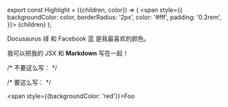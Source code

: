 export const Highlight = ({children, color}) => (
  <span
    style={{
      backgroundColor: color,
      borderRadius: '2px',
      color: '#fff',
      padding: '0.2rem',
    }}>
    {children}
  </span>
);

<Highlight color="#25c2a0">Docusaurus 绿</Highlight> 和 <Highlight color="#1877F2">Facebook 蓝</Highlight> 是我最喜欢的颜色。

我可以把我的 _JSX_ 和 **Markdown** 写在一起！

/* 不要这么写： */


/* 要这么写： */

<span style={{backgroundColor: 'red'}}>Foo</span>

